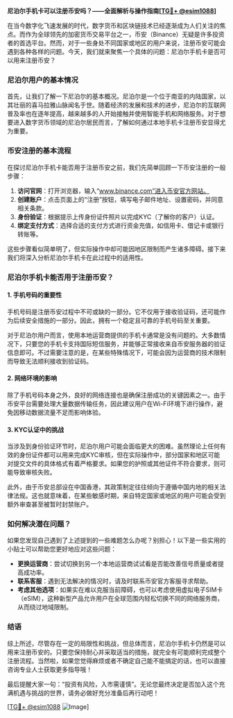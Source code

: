 **尼泊尔手机卡可以注册币安吗？——全面解析与操作指南[[TG💪+ @esim1088](https://t.me/s/esim1088)]**

在当今数字化飞速发展的时代，数字货币和区块链技术已经逐渐成为人们关注的焦点。而作为全球领先的加密货币交易平台之一，币安（Binance）无疑是许多投资者的首选平台。然而，对于一些身处不同国家或地区的用户来说，注册币安可能会遇到各种各样的问题。今天，我们就来聚焦一个具体的问题：尼泊尔手机卡是否可以用来注册币安？

### 尼泊尔用户的基本情况

首先，让我们了解一下尼泊尔的基本概况。尼泊尔是一个位于南亚的内陆国家，以其壮丽的喜马拉雅山脉闻名于世。随着经济的发展和技术的进步，尼泊尔的互联网普及率也在逐年提高，越来越多的人开始接触并使用智能手机和网络服务。对于想要进入数字货币领域的尼泊尔居民而言，了解如何通过本地手机卡注册币安显得尤为重要。

### 币安注册的基本流程

在探讨尼泊尔手机卡能否用于注册币安之前，我们先简单回顾一下币安注册的一般步骤：

1. **访问官网**：打开浏览器，输入“www.binance.com”进入币安官方网站。
2. **创建账户**：点击页面上的“注册”按钮，填写电子邮件地址、设置密码，并同意相关条款。
3. **身份验证**：根据提示上传身份证件照片以完成KYC（了解你的客户）认证。
4. **绑定支付方式**：选择合适的支付方式进行资金充值，如信用卡、借记卡或银行转账等。

这些步骤看似简单明了，但实际操作中却可能因地区限制而产生诸多障碍。接下来我们将深入分析尼泊尔手机卡在此过程中的适用性。

### 尼泊尔手机卡能否用于注册币安？

#### 1. 手机号码的重要性

手机号码是注册币安过程中不可或缺的一部分。它不仅用于接收验证码，还可能作为后续安全措施的一部分。因此，拥有一个稳定且可靠的手机号码至关重要。

对于尼泊尔用户而言，使用本地运营商提供的手机卡通常是没有问题的。大多数情况下，只要您的手机卡支持国际短信服务，并能够正常接收来自币安服务器的验证信息即可。不过需要注意的是，在某些特殊情况下，可能会因为运营商的技术限制而导致无法顺利接收到验证码。

#### 2. 网络环境的影响

除了手机号码本身之外，良好的网络连接也是确保注册成功的关键因素之一。由于币安平台需要处理大量数据传输任务，因此建议用户在Wi-Fi环境下进行操作，避免因移动数据流量不足而影响体验。

#### 3. KYC认证中的挑战

当涉及到身份验证环节时，尼泊尔用户可能会面临更大的困难。虽然理论上任何有效的身份证件都可以用来完成KYC审核，但在实际操作中，部分国家和地区可能对提交文件的具体格式有着严格要求。如果您的护照或其他证件不符合要求，则可能导致审核失败。

此外，由于币安总部设在中国香港，其政策制定往往倾向于遵循中国内地的相关法律法规。这也就意味着，在某些敏感时期，来自特定国家或地区的用户可能会受到额外审查甚至被暂时封禁账户。

### 如何解决潜在问题？

如果您发现自己遇到了上述提到的一些难题怎么办呢？别担心！以下是一些实用的小贴士可以帮助您更好地应对这些问题：

- **更换运营商**：尝试切换到另一个本地运营商试试看是否能改善信号质量或者提高成功率。
- **联系客服**：遇到无法解决的情况时，请及时联系币安官方客服寻求帮助。
- **考虑其他选项**：如果实在难以克服当前障碍，也可以考虑使用虚拟电子SIM卡（eSIM），这种新型产品允许用户在全球范围内轻松切换不同的网络服务商，从而绕过地域限制。

### 结语

综上所述，尽管存在一定的局限性和挑战，但总体而言，尼泊尔手机卡仍然是可以用来注册币安的。只要您保持耐心并采取适当的措施，就完全有可能顺利完成整个注册流程。当然啦，如果您觉得麻烦或者不确定自己能不能搞定的话，也可以直接咨询专业人士获取更多指导哦！

最后提醒大家一句：“投资有风险，入市需谨慎”。无论您最终决定是否加入这个充满机遇与挑战的世界，请务必做好充分准备后再行动吧！

[[TG💪+ @esim1088](https://t.me/s/esim1088) ![Image](https://i.postimg.cc/4NQfJmqS/Snipaste-2025-05-13-00-14-12.png)]